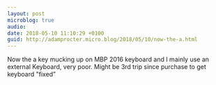 ```yaml
---
layout: post
microblog: true
audio: 
date: 2018-05-10 11:10:29 +0100
guid: http://adamprocter.micro.blog/2018/05/10/now-the-a.html
---
```

Now the a key mucking up on MBP 2016 keyboard and I mainly use an external Keyboard, very poor. Might be 3rd trip since purchase to get keyboard "fixed”
